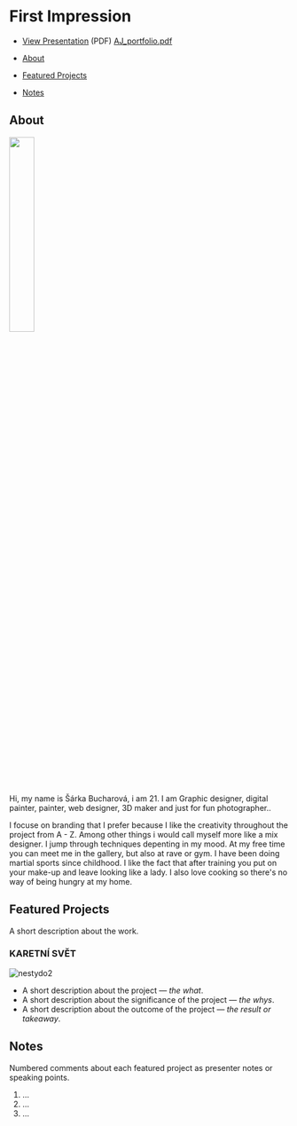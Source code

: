 # First Impression

<!-- This is a comment, only visible to the author: Add a link to your presentation. -->
<!-- Presentations do not need to be a PDF, you may link elsewhere, such as Figma, YouTube, etc. -->
<!-- Consider adding navigation to each section (About, Featured Projects, Notes, etc.) -->


- [View Presentation](img/surname-draft-first-impression-2023.pdf) (PDF) <!-- Add helpful hint as to what kind of file or destination is here. --> [AJ_portfolio.pdf](https://github.com/bucharova/english-for-designers-1/files/14014071/AJ_portfolio.pdf)

- [About](#about)
- [Featured Projects](#featured-projects)
- [Notes](#notes)
  


## About



<img src="https://github.com/bucharova/english-for-designers/assets/150127129/34d5da4a-9639-462e-a48b-adacea52589c" width=30% height=30%>
 <!-- Consider including a headshot. We’re not designing, so keep the image width/height around 320px x 320px (square). Replace "surname" with your surname in the file name. --> 

Hi, my name is Šárka Bucharová, i am 21. I am Graphic designer, digital painter, painter, web designer, 3D maker and just for fun photographer..

I focuse on branding that I prefer because I like the creativity throughout the project from A - Z. Among other things i would call myself more like a mix designer. I jump through techniques depenting in my mood. At my free time you can meet me in the gallery, but also at rave or gym. I have been doing martial sports since childhood. I like the fact that after training you put on your make-up and leave looking like a lady. I also love cooking so there's no way of being hungry at my home.
## Featured Projects

A short description about the work.

### KARETNÍ SVĚT
![nestydo2](https://github.com/bucharova/english-for-designers-1/assets/150127129/6f4ffed4-03d8-465e-aef1-0040c7e62773)

<!-- Use a static poster image or animated GIF, but no video files. Again, keep the image width/height manageable, around 1280x x 720px (16:9 aspect ratio), or a max-width of 1280px. -->



- A short description about the project — *the what*.
- A short description about the significance of the project — *the whys*.
- A short description about the outcome of the project — *the result or takeaway*.

<!-- Use the same stucture above for the rest of your featured projects. -->

## Notes

Numbered comments about each featured project as presenter notes or speaking points.

1. …
2. …
3. …
<!-- And so on. -->
